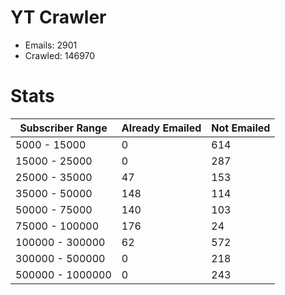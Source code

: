 # YT Crawler
- Emails: 2901
- Crawled: 146970

# Stats
| Subscriber Range  | Already Emailed | Not Emailed |
|-------|-------|-------|
| 5000 - 15000 | 0 | 614 |
| 15000 - 25000 | 0 | 287 |
| 25000 - 35000 | 47 | 153 |
| 35000 - 50000 | 148 | 114 |
| 50000 - 75000 | 140 | 103 |
| 75000 - 100000 | 176 | 24 |
| 100000 - 300000 | 62 | 572 |
| 300000 - 500000 | 0 | 218 |
| 500000 - 1000000 | 0 | 243 |
